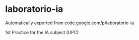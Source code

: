 # laboratorio-ia
Automatically exported from code.google.com/p/laboratorio-ia

1st Practice for the IA subject (UPC)
